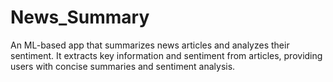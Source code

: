 # News_Summary
An ML-based app that summarizes news articles and analyzes their sentiment. It extracts key information and sentiment from articles, providing users with concise summaries and sentiment analysis.
